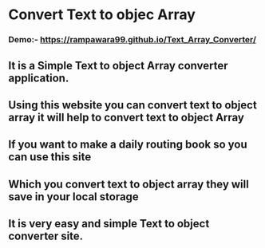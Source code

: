 # Convert Text to objec Array

### Demo:- https://rampawara99.github.io/Text_Array_Converter/
## It is a Simple Text to object Array converter application.
## Using this website you can convert text to object array it will help to convert text to object Array
## If you want to make a daily routing book so you can use this site
## Which you convert text to object array they will save in your local storage
## It is very easy and simple Text to object converter site.
